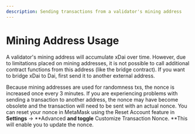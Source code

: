 ```yaml
---
description: Sending transactions from a validator's mining address
---
```


# Mining Address Usage

A validator's mining address will accumulate xDai over time. However, due to limitations placed on mining addresses, it is not possible to call additional contract functions from this address (like the bridge contract). If you want to bridge xDai to Dai, first send it to another external address.&#x20;

Because mining addresses are used for randomness txs, the nonce is increased once every 3 minutes. If you are experiencing problems with sending a transaction to another address, the nonce may have become obsolete and the transaction will need to be sent with an actual nonce. You can reset your nonce in MetaMask using the Reset Account feature in **Settings** -> **Advanced **and toggle** Customize Transaction Nonce. **This will enable you to update the nonce.







